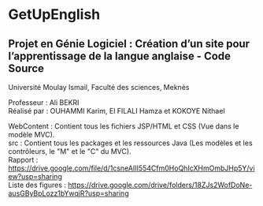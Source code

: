 # GetUpEnglish
Projet en Génie Logiciel : Création d’un site pour l’apprentissage de la langue anglaise - Code Source
---------------
Université Moulay Ismail, Faculté des sciences, Meknès

Professeur : Ali BEKRI  
Réalisé par : OUHAMMI Karim, El FILALI Hamza et KOKOYE Nithael

WebContent : Contient tous les fichiers JSP/HTML et CSS (Vue dans le modèle MVC).  
src : Contient tous les packages et  les ressources Java (Les modèles et les contrôleurs, le "M" et le "C" du MVC).  
Rapport : https://drive.google.com/file/d/1csneAIII554Cfm0HoQhIcXHmOmbJHp5Y/view?usp=sharing  
Liste des figures : https://drive.google.com/drive/folders/18ZJs2WofDoNe-ausGByBpLozz1bYwqjR?usp=sharing

